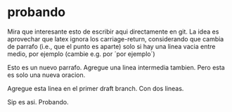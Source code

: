 probando
========

Mira que interesante esto de escribir aqui directamente en git.
La idea es aprovechar que latex ignora los carriage-return, considerando que cambia de parrafo (i.e., que el punto es aparte) solo si hay una linea vacia entre medio, por ejemplo (cambie e.g. por ´por ejemplo´)

Esto es un nuevo parrafo.
Agregue una linea intermedia tambien.
Pero esta es solo una nueva oracion.

Agregue esta linea en el primer draft branch.
Con dos lineas.

Sip es asi. Probando.
